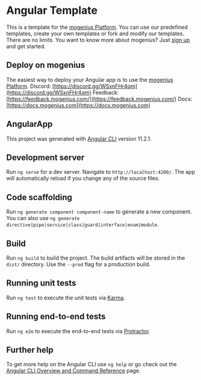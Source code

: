 # Angular Template
This is a template for the [mogenius Platform](https://mogenius.com). You can use our predefined templates, create your own templates or fork and modify our templates. There are no limits. You want to know more about mogenius? Just [sign up](https://mogenius.com) and get started.

## Deploy on mogenius
The easiest way to deploy your Angular app is to use the [mogenius Platform](https://mogenius.com).
Discord: [https://discord.gg/WSxnFHr4qm](https://discord.gg/WSxnFHr4qm)
Feedback: [https://feedback.mogenius.com/](https://feedback.mogenius.com/)
Docs: [https://docs.mogenius.com](https://docs.mogenius.com)

## AngularApp

This project was generated with [Angular CLI](https://github.com/angular/angular-cli) version 11.2.1.

## Development server

Run `ng serve` for a dev server. Navigate to `http://localhost:4200/`. The app will automatically reload if you change any of the source files.

## Code scaffolding

Run `ng generate component component-name` to generate a new component. You can also use `ng generate directive|pipe|service|class|guard|interface|enum|module`.

## Build

Run `ng build` to build the project. The build artifacts will be stored in the `dist/` directory. Use the `--prod` flag for a production build.

## Running unit tests

Run `ng test` to execute the unit tests via [Karma](https://karma-runner.github.io).

## Running end-to-end tests

Run `ng e2e` to execute the end-to-end tests via [Protractor](http://www.protractortest.org/).

## Further help

To get more help on the Angular CLI use `ng help` or go check out the [Angular CLI Overview and Command Reference](https://angular.io/cli) page.
